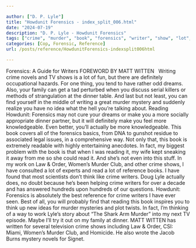 ```yaml
---

author: ["D. P. Lyle"]
title: "Howdunit Forensics - index_split_006.html"
date: "2024-07-19"
description: "D. P. Lyle - Howdunit Forensics"
tags: ["crime", "murder", "book", "forensics", "writer", "show", "lot", "dinner", "mystery", "reading", "matt", "witten", "writing", "novel", "tv", "definitely", "dream", "also", "family", "find", "idea", "howdunit", "make", "knowledgeable", "even"]
categories: [Cop, Forensic, Reference]
url: /posts/reference/HowdunitForensics-indexsplit006html

---
```



Forensics: A Guide for Writers
FOREWORD 
BY MATT WITTEN  
Writing crime novels and TV shows is a lot of fun, but there are definitely occupational hazards. For one thing, you tend to have rather odd dreams. Also, your family can get a tad perturbed when you discuss serial killers or methods of strangulation at the dinner table. And last but not least, you can find yourself in the middle of writing a great murder mystery and suddenly realize you have no idea what the hell you’re talking about.
Reading Howdunit: Forensics may not cure your dreams or make you a more socially appropriate dinner partner, but it will definitely make you feel more knowledgeable. Even better, you’ll actually be more knowledgeable. This book covers all of the forensics basics, from DNA to gunshot residue to associated legal issues, in a comprehensive way.
Not only that, this book is extremely readable with highly entertaining anecdotes. In fact, my biggest problem with the book is that when I was reading it, my wife kept sneaking it away from me so she could read it. And she’s not even into this stuff.
In my work on Law & Order, Women’s Murder Club, and other crime shows, I have consulted a lot of experts and read a lot of reference books. I have found that most scientists don’t think like crime writers. Doug Lyle actually does, no doubt because he’s been helping crime writers for over a decade and has answered hundreds upon hundreds of our questions. Howdunit: Forensics is absolutely the best reference for crime writers I have ever seen.
Best of all, you will probably find that reading this book inspires you to think up new ideas for murder mysteries and plot twists. In fact, I’m thinking of a way to work Lyle’s story about “The Shark Arm Murder” into my next TV episode. Maybe I’ll try it out on my family at dinner.
MATT WITTEN has written for several television crime shows including Law & Order, CSI: Miami, Women’s Murder Club, and Homicide. He also wrote the Jacob Burns mystery novels for Signet. 
